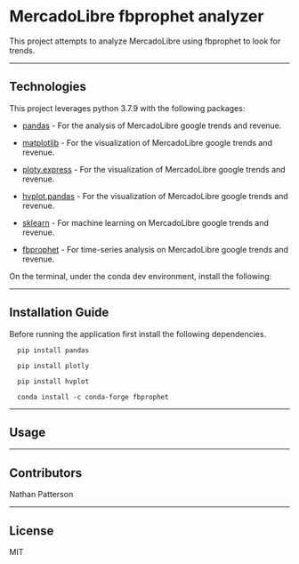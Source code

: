 # MercadoLibre fbprophet analyzer

This project attempts to analyze MercadoLibre using fbprophet to look for trends.

---

## Technologies

This project leverages python 3.7.9 with the following packages:

* [pandas](https://pandas.pydata.org/docs/) - For the analysis of MercadoLibre google trends and revenue.

* [matplotlib](https://matplotlib.org/) - For the visualization of MercadoLibre google trends and revenue.

* [ploty.express](https://plotly.com/python/plotly-express/) - For the visualization of MercadoLibre google trends and revenue.

* [hvplot.pandas](https://hvplot.holoviz.org/user_guide/Introduction.html) - For the visualization of MercadoLibre google trends and revenue.

* [sklearn](https://scikit-learn.org/stable/) - For machine learning on MercadoLibre google trends and revenue.

* [fbprophet](https://facebook.github.io/prophet/docs/quick_start.html) - For time-series analysis on MercadoLibre google trends and revenue.

On the terminal, under the conda dev environment, install the following:

---

## Installation Guide

Before running the application first install the following dependencies.

```
  pip install pandas

  pip install plotly

  pip install hvplot

  conda install -c conda-forge fbprophet
```

---

## Usage

---

## Contributors 

Nathan Patterson

---

## License

MIT

